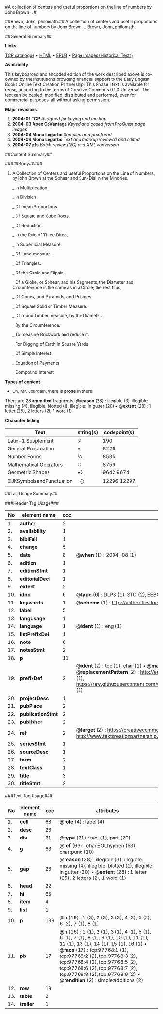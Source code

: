#A collection of centers and useful proportions on the line of numbers by John Brown ...#

##Brown, John, philomath.##
A collection of centers and useful proportions on the line of numbers by John Brown ...
Brown, John, philomath.

##General Summary##

**Links**

[TCP catalogue](http://www.ota.ox.ac.uk/tcp/)  • 
[HTML](http://tei.it.ox.ac.uk/tcp/Texts-HTML/free/A29/A29754.html)  • 
[EPUB](http://tei.it.ox.ac.uk/tcp/Texts-EPUB/free/A29/A29754.epub) • 
[Page images (Historical Texts)](https://data.historicaltexts.jisc.ac.uk/view?pubId=eebo-13117535e&pageId=eebo-13117535e-97768-1)

**Availability**

This keyboarded and encoded edition of the
	       work described above is co-owned by the institutions
	       providing financial support to the Early English Books
	       Online Text Creation Partnership. This Phase I text is
	       available for reuse, according to the terms of Creative
	       Commons 0 1.0 Universal. The text can be copied,
	       modified, distributed and performed, even for
	       commercial purposes, all without asking permission.

**Major revisions**

1. __2004-01__ __TCP__ *Assigned for keying and markup*
1. __2004-03__ __Apex CoVantage__ *Keyed and coded from ProQuest page images*
1. __2004-04__ __Mona Logarbo__ *Sampled and proofread*
1. __2004-04__ __Mona Logarbo__ *Text and markup reviewed and edited*
1. __2004-07__ __pfs__ *Batch review (QC) and XML conversion*

##Content Summary##

#####Body#####

1. A Collection of Centers and useful Proportions on the Line of Numbers, by Iohn Brown at the Sphear and Sun-Dial in the Minories.

    _ In Multiplication.

    _ In Division

    _ Of mean Proportions

    _ Of Square and Cube Roots.

    _ Of Reduction.

    _ In the Rule of Three Direct.

    _ In Superficial Measure.

    _ Of Land-measure.

    _ Of Triangles.

    _ Of the Circle and Elipsis.

    _ Of a Globe, or Sphear, and his Segments, the Diameter and Circumference is the same as in a Circle; the rest thus,

    _ Of Cones, and Pyramids, and Prismes.

    _ Of Square Solid or Timber Measure.

    _ Of round Timber measure, by the Diameter.

    _ By the Circumference.

    _ To measure Brickwork and reduce it.

    _ For Digging of Earth in Square Yards

    _ Of Simple Interest

    _ Equation of Payments

    _ Compound Interest

**Types of content**

  * Oh, Mr. Jourdain, there is **prose** in there!

There are 28 **ommitted** fragments! 
 @__reason__ (28) : illegible (3), illegible: missing (4), illegible: blotted (1), illegible: in gutter (20)  •  @__extent__ (28) : 1 letter (25), 2 letters (2), 1 word (1)

**Character listing**


|Text|string(s)|codepoint(s)|
|---|---|---|
|Latin-1 Supplement|¾|190|
|General Punctuation|•|8226|
|Number Forms|⅗|8535|
|Mathematical Operators|∷|8759|
|Geometric Shapes|▪◊|9642 9674|
|CJKSymbolsandPunctuation|〈〉|12296 12297|

##Tag Usage Summary##

###Header Tag Usage###

|No|element name|occ|attributes|
|---|---|---|---|
|1.|__author__|2||
|2.|__availability__|1||
|3.|__biblFull__|1||
|4.|__change__|5||
|5.|__date__|8| @__when__ (1) : 2004-08 (1)|
|6.|__edition__|1||
|7.|__editionStmt__|1||
|8.|__editorialDecl__|1||
|9.|__extent__|2||
|10.|__idno__|6| @__type__ (6) : DLPS (1), STC (2), EEBO-CITATION (1), OCLC (1), VID (1)|
|11.|__keywords__|1| @__scheme__ (1) : http://authorities.loc.gov/ (1)|
|12.|__label__|5||
|13.|__langUsage__|1||
|14.|__language__|1| @__ident__ (1) : eng (1)|
|15.|__listPrefixDef__|1||
|16.|__note__|6||
|17.|__notesStmt__|2||
|18.|__p__|11||
|19.|__prefixDef__|2| @__ident__ (2) : tcp (1), char (1)  •  @__matchPattern__ (2) : ([0-9\-]+):([0-9IVX]+) (1), (.+) (1)  •  @__replacementPattern__ (2) : http://eebo.chadwyck.com/downloadtiff?vid=$1&page=$2 (1), https://raw.githubusercontent.com/textcreationpartnership/Texts/master/tcpchars.xml#$1 (1)|
|20.|__projectDesc__|1||
|21.|__pubPlace__|2||
|22.|__publicationStmt__|2||
|23.|__publisher__|2||
|24.|__ref__|2| @__target__ (2) : https://creativecommons.org/publicdomain/zero/1.0/ (1), http://www.textcreationpartnership.org/docs/. (1)|
|25.|__seriesStmt__|1||
|26.|__sourceDesc__|1||
|27.|__term__|2||
|28.|__textClass__|1||
|29.|__title__|3||
|30.|__titleStmt__|2||


###Text Tag Usage###

|No|element name|occ|attributes|
|---|---|---|---|
|1.|__cell__|68| @__role__ (4) : label (4)|
|2.|__desc__|28||
|3.|__div__|21| @__type__ (21) : text (1), part (20)|
|4.|__g__|63| @__ref__ (63) : char:EOLhyphen (53), char:punc (10)|
|5.|__gap__|28| @__reason__ (28) : illegible (3), illegible: missing (4), illegible: blotted (1), illegible: in gutter (20)  •  @__extent__ (28) : 1 letter (25), 2 letters (2), 1 word (1)|
|6.|__head__|22||
|7.|__hi__|65||
|8.|__item__|4||
|9.|__list__|1||
|10.|__p__|139| @__n__ (19) : 1 (3), 2 (3), 3 (3), 4 (3), 5 (3), 6 (2), 7 (1), 8 (1)|
|11.|__pb__|17| @__n__ (16) : 1 (1), 2 (1), 3 (1), 4 (1), 5 (1), 6 (1), 7 (1), 8 (1), 9 (1), 10 (1), 11 (1), 12 (1), 13 (1), 14 (1), 15 (1), 16 (1)  •  @__facs__ (17) : tcp:97768:1 (1), tcp:97768:2 (2), tcp:97768:3 (2), tcp:97768:4 (2), tcp:97768:5 (2), tcp:97768:6 (2), tcp:97768:7 (2), tcp:97768:8 (2), tcp:97768:9 (2)  •  @__rendition__ (2) : simple:additions (2)|
|12.|__row__|19||
|13.|__table__|2||
|14.|__trailer__|1||
